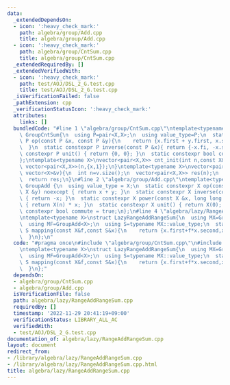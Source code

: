 ```yaml
---
data:
  _extendedDependsOn:
  - icon: ':heavy_check_mark:'
    path: algebra/group/Add.cpp
    title: algebra/group/Add.cpp
  - icon: ':heavy_check_mark:'
    path: algebra/group/CntSum.cpp
    title: algebra/group/CntSum.cpp
  _extendedRequiredBy: []
  _extendedVerifiedWith:
  - icon: ':heavy_check_mark:'
    path: test/AOJ/DSL_2_G.test.cpp
    title: test/AOJ/DSL_2_G.test.cpp
  _isVerificationFailed: false
  _pathExtension: cpp
  _verificationStatusIcon: ':heavy_check_mark:'
  attributes:
    links: []
  bundledCode: "#line 1 \"algebra/group/CntSum.cpp\"\ntemplate<typename X>\nstruct\
    \ GroupCntSum{\n  using P=pair<X,X>;\n  using value_type=P;\n  static constexpr\
    \ P op(const P &x, const P &y){\n    return {x.first + y.first, x.second + y.second};\n\
    \  }\n  static constexpr P inverse(const P &x){ return {-x.fi, -x.se}; }\n  static\
    \ constexpr P unit() { return {0, 0}; }\n  static constexpr bool commute = true;\n\
    };\ntemplate<typename X>\nvector<pair<X,X>> cnt_init(int n,const X&x){\n  return\
    \ vector<pair<X,X>>(n,{x,1});\n}\ntemplate<typename X>\nvector<pair<X,X>> cnt_init(const\
    \ vector<X>&v){\n  int n=v.size();\n  vector<pair<X,X>> res(n);\n  for(int i=0;i<n;i++)res[i]={v[i],1};\n\
    \  return res;\n}\n#line 2 \"algebra/group/Add.cpp\"\ntemplate<typename X>\nstruct\
    \ GroupAdd {\n  using value_type = X;\n  static constexpr X op(const X &x, const\
    \ X &y) noexcept { return x + y; }\n  static constexpr X inverse(const X &x) noexcept\
    \ { return -x; }\n  static constexpr X power(const X &x, long long n) noexcept\
    \ { return X(n) * x; }\n  static constexpr X unit() { return X(0); }\n  static\
    \ constexpr bool commute = true;\n};\n#line 4 \"algebra/lazy/RangeAddRangeSum.cpp\"\
    \ntemplate<typename X>\nstruct LazyRangeAddRangeSum{\n  using MX=GroupCntSum<X>;\n\
    \  using MF=GroupAdd<X>;\n  using S=typename MX::value_type;\n  static constexpr\
    \ S mapping(const X&f,const S&x){\n    return {x.first+f*x.second,x.second};\n\
    \  }\n};\n"
  code: "#pragma once\n#include \"algebra/group/CntSum.cpp\"\n#include \"algebra/group/Add.cpp\"\
    \ntemplate<typename X>\nstruct LazyRangeAddRangeSum{\n  using MX=GroupCntSum<X>;\n\
    \  using MF=GroupAdd<X>;\n  using S=typename MX::value_type;\n  static constexpr\
    \ S mapping(const X&f,const S&x){\n    return {x.first+f*x.second,x.second};\n\
    \  }\n};"
  dependsOn:
  - algebra/group/CntSum.cpp
  - algebra/group/Add.cpp
  isVerificationFile: false
  path: algebra/lazy/RangeAddRangeSum.cpp
  requiredBy: []
  timestamp: '2022-11-29 20:41:19+09:00'
  verificationStatus: LIBRARY_ALL_AC
  verifiedWith:
  - test/AOJ/DSL_2_G.test.cpp
documentation_of: algebra/lazy/RangeAddRangeSum.cpp
layout: document
redirect_from:
- /library/algebra/lazy/RangeAddRangeSum.cpp
- /library/algebra/lazy/RangeAddRangeSum.cpp.html
title: algebra/lazy/RangeAddRangeSum.cpp
---
```

